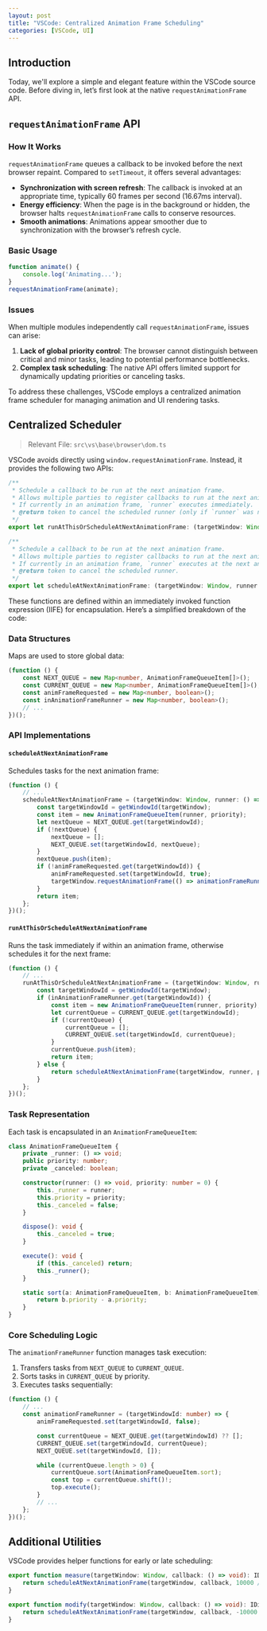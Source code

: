 ```yaml
---
layout: post
title: "VSCode: Centralized Animation Frame Scheduling"
categories: [VSCode, UI]
---
```


## Introduction
Today, we'll explore a simple and elegant feature within the VSCode source code. Before diving in, let’s first look at the native `requestAnimationFrame` API.

## `requestAnimationFrame` API

### How It Works
`requestAnimationFrame` queues a callback to be invoked before the next browser repaint. Compared to `setTimeout`, it offers several advantages:
- **Synchronization with screen refresh**: The callback is invoked at an appropriate time, typically 60 frames per second (16.67ms interval).
- **Energy efficiency**: When the page is in the background or hidden, the browser halts `requestAnimationFrame` calls to conserve resources.
- **Smooth animations**: Animations appear smoother due to synchronization with the browser’s refresh cycle.

### Basic Usage
```javascript
function animate() {
    console.log('Animating...');
}
requestAnimationFrame(animate);
```

### Issues
When multiple modules independently call `requestAnimationFrame`, issues can arise:
1. **Lack of global priority control**: The browser cannot distinguish between critical and minor tasks, leading to potential performance bottlenecks.
2. **Complex task scheduling**: The native API offers limited support for dynamically updating priorities or canceling tasks.

To address these challenges, VSCode employs a centralized animation frame scheduler for managing animation and UI rendering tasks.

## Centralized Scheduler
> Relevant File: `src\vs\base\browser\dom.ts`

VSCode avoids directly using `window.requestAnimationFrame`. Instead, it provides the following two APIs:
```typescript
/**
 * Schedule a callback to be run at the next animation frame.
 * Allows multiple parties to register callbacks to run at the next animation frame.
 * If currently in an animation frame, `runner` executes immediately.
 * @return token to cancel the scheduled runner (only if `runner` was not executed immediately).
 */
export let runAtThisOrScheduleAtNextAnimationFrame: (targetWindow: Window, runner: () => void, priority?: number) => IDisposable;

/**
 * Schedule a callback to be run at the next animation frame.
 * Allows multiple parties to register callbacks to run at the next animation frame.
 * If currently in an animation frame, `runner` executes at the next animation frame.
 * @return token to cancel the scheduled runner.
 */
export let scheduleAtNextAnimationFrame: (targetWindow: Window, runner: () => void, priority?: number) => IDisposable;
```

These functions are defined within an immediately invoked function expression (IIFE) for encapsulation. Here’s a simplified breakdown of the code:

### Data Structures
Maps are used to store global data:
```typescript
(function () {
    const NEXT_QUEUE = new Map<number, AnimationFrameQueueItem[]>();
    const CURRENT_QUEUE = new Map<number, AnimationFrameQueueItem[]>();
    const animFrameRequested = new Map<number, boolean>();
    const inAnimationFrameRunner = new Map<number, boolean>();
    // ...
})();
```

### API Implementations
#### `scheduleAtNextAnimationFrame`
Schedules tasks for the next animation frame:
```typescript
(function () {
    // ...
    scheduleAtNextAnimationFrame = (targetWindow: Window, runner: () => void, priority: number = 0) => {
        const targetWindowId = getWindowId(targetWindow);
        const item = new AnimationFrameQueueItem(runner, priority);
        let nextQueue = NEXT_QUEUE.get(targetWindowId);
        if (!nextQueue) {
            nextQueue = [];
            NEXT_QUEUE.set(targetWindowId, nextQueue);
        }
        nextQueue.push(item);
        if (!animFrameRequested.get(targetWindowId)) {
            animFrameRequested.set(targetWindowId, true);
            targetWindow.requestAnimationFrame(() => animationFrameRunner(targetWindowId));
        }
        return item;
    };
})();
```

#### `runAtThisOrScheduleAtNextAnimationFrame`
Runs the task immediately if within an animation frame, otherwise schedules it for the next frame:
```typescript
(function () {
    // ...
    runAtThisOrScheduleAtNextAnimationFrame = (targetWindow: Window, runner: () => void, priority?: number) => {
        const targetWindowId = getWindowId(targetWindow);
        if (inAnimationFrameRunner.get(targetWindowId)) {
            const item = new AnimationFrameQueueItem(runner, priority);
            let currentQueue = CURRENT_QUEUE.get(targetWindowId);
            if (!currentQueue) {
                currentQueue = [];
                CURRENT_QUEUE.set(targetWindowId, currentQueue);
            }
            currentQueue.push(item);
            return item;
        } else {
            return scheduleAtNextAnimationFrame(targetWindow, runner, priority);
        }
    };
})();
```

### Task Representation
Each task is encapsulated in an `AnimationFrameQueueItem`:
```typescript
class AnimationFrameQueueItem {
    private _runner: () => void;
    public priority: number;
    private _canceled: boolean;

    constructor(runner: () => void, priority: number = 0) {
        this._runner = runner;
        this.priority = priority;
        this._canceled = false;
    }

    dispose(): void {
        this._canceled = true;
    }

    execute(): void {
        if (this._canceled) return;
        this._runner();
    }

    static sort(a: AnimationFrameQueueItem, b: AnimationFrameQueueItem): number {
        return b.priority - a.priority;
    }
}
```

### Core Scheduling Logic
The `animationFrameRunner` function manages task execution:
1. Transfers tasks from `NEXT_QUEUE` to `CURRENT_QUEUE`.
2. Sorts tasks in `CURRENT_QUEUE` by priority.
3. Executes tasks sequentially:
```typescript
(function () {
    // ...
    const animationFrameRunner = (targetWindowId: number) => {
        animFrameRequested.set(targetWindowId, false);

        const currentQueue = NEXT_QUEUE.get(targetWindowId) ?? [];
        CURRENT_QUEUE.set(targetWindowId, currentQueue);
        NEXT_QUEUE.set(targetWindowId, []);

        while (currentQueue.length > 0) {
            currentQueue.sort(AnimationFrameQueueItem.sort);
            const top = currentQueue.shift()!;
            top.execute();
        }
        // ...
    };
})();
```

## Additional Utilities
VSCode provides helper functions for early or late scheduling:
```typescript
export function measure(targetWindow: Window, callback: () => void): IDisposable {
    return scheduleAtNextAnimationFrame(targetWindow, callback, 10000 /* must be early */);
}

export function modify(targetWindow: Window, callback: () => void): IDisposable {
    return scheduleAtNextAnimationFrame(targetWindow, callback, -10000 /* must be late */);
}
```